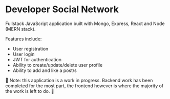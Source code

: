 # Developer Social Network

Fullstack JavaScript application built with Mongo, Express, React and Node (MERN stack).

Features include:
  * User registration
  * User login
  * JWT for authentication
  * Ability to create/update/delete user profile
  * Ability to add and like a post/s

🚨 Note: this application is a work in progress. Backend work has been completed for the most part, the frontend however is where the majority of the work is left to do. 🚨
